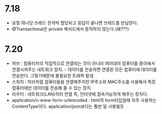 # 7.18
- 요청 하나당 쓰레드 한개씩 할당되고 응답이 끝나면 쓰레드를 반납한다.
- @Transactional은 private 메서드에서 동작하지 않는다.(왜???)

# 7.20
- 허브 : 컴퓨터끼리 직접적으로 연결되는 것이 아니라 여러대의 컴퓨터를 중아에서 연결시켜주는 네트워크 장치.
      - 데이터를 전송하면 연결된 모든 컴퓨터에 데이터를 전송한다. 그렇기때문에 불필요한 트래픽 발생.
- 스위치 : 허브처럼 컴퓨터들을 연결해주지만 IP주소와 MAC주소를 사용해서 특정 컴퓨터에만 데이터를 전송해 줄 수 있는 장치
- 라우터 : 네트워크(LAN)끼리 연결 즉, 인터넷에 접속가능하게 해주는 장치다.
- application/x-www-form-urlencoded : html의 form타입일때 자주 사용하는 ContentType이다. application/json보다는 훨씬 덜 사용될듯
